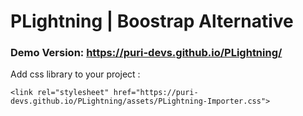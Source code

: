 # PLightning | Boostrap Alternative
### Demo Version: https://puri-devs.github.io/PLightning/

Add css library to your project : 

```<link rel="stylesheet" href="https://puri-devs.github.io/PLightning/assets/PLightning-Importer.css">```
